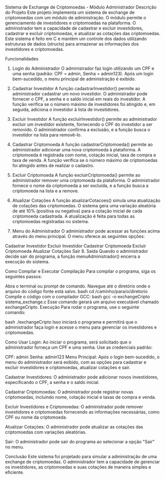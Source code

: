 Sistema de Exchange de Criptomoedas - Módulo Administrador
Descrição do Projeto
Este projeto implementa um sistema de exchange de criptomoedas com um módulo de administração. O módulo permite o gerenciamento de investidores e criptomoedas na plataforma. O administrador tem a capacidade de cadastrar e excluir investidores, cadastrar e excluir criptomoedas, e atualizar as cotações das criptomoedas. Este sistema é feito em C e mantém um controle dos dados utilizando estruturas de dados (structs) para armazenar as informações dos investidores e criptomoedas.

Funcionalidades
1. Login do Administrador
O administrador faz login utilizando um CPF e uma senha (padrão: CPF = admin, Senha = admin123). Após um login bem-sucedido, o menu principal de administração é exibido.

2. Cadastrar Investidor
A função cadastrarInvestidor() permite ao administrador cadastrar um novo investidor. O administrador pode fornecer o CPF, a senha e o saldo inicial em reais do investidor. A função verifica se o número máximo de investidores foi atingido e, em seguida, adiciona o investidor à lista de investidores.

3. Excluir Investidor
A função excluirInvestidor() permite ao administrador excluir um investidor existente, fornecendo o CPF do investidor a ser removido. O administrador confirma a exclusão, e a função busca o investidor na lista para removê-lo.

4. Cadastrar Criptomoeda
A função cadastrarCriptomoeda() permite ao administrador adicionar uma nova criptomoeda à plataforma. A criptomoeda é registrada com nome, cotação inicial, taxa de compra e taxa de venda. A função verifica se o número máximo de criptomoedas foi atingido antes de realizar o cadastro.

5. Excluir Criptomoeda
A função excluirCriptomoeda() permite ao administrador remover uma criptomoeda da plataforma. O administrador fornece o nome da criptomoeda a ser excluída, e a função busca a criptomoeda na lista e a remove.

6. Atualizar Cotações
A função atualizarCotacoes() simula uma atualização de cotações das criptomoedas. O sistema gera uma variação aleatória de até 10% (positiva ou negativa) para a cotação inicial de cada criptomoeda cadastrada. A atualização é feita para todas as criptomoedas registradas no sistema.

7. Menu do Administrador
O administrador pode acessar as funções acima através do menu principal. O menu oferece as seguintes opções:

Cadastrar Investidor
Excluir Investidor
Cadastrar Criptomoeda
Excluir Criptomoeda
Atualizar Cotações
Sair
8. Saída
Quando o administrador decide sair do programa, a função menuAdministrador() encerra a execução do sistema.

Como Compilar e Executar
Compilação
Para compilar o programa, siga os seguintes passos:

Abra o terminal ou prompt de comando.
Navegue até o diretório onde o arquivo do código fonte está salvo.
bash
cd /caminho/para/o/diretorio
Compile o código com o compilador GCC:
bash
gcc -o exchangeCripto sistema_exchange.c
Esse comando gerará um arquivo executável chamado exchangeCripto.
Execução
Para rodar o programa, use o seguinte comando:

bash
./exchangeCripto
Isso iniciará o programa e permitirá que o administrador faça login e acesse o menu para gerenciar os investidores e criptomoedas.

Como Usar
Login: Ao iniciar o programa, será solicitado que o administrador forneça um CPF e uma senha. Use as credenciais padrão:

CPF: admin
Senha: admin123
Menu Principal: Após o login bem-sucedido, o menu do administrador será exibido, com as opções para cadastrar e excluir investidores e criptomoedas, atualizar cotações e sair.

Cadastrar Investidores: O administrador pode adicionar novos investidores, especificando o CPF, a senha e o saldo inicial.

Cadastrar Criptomoedas: O administrador pode registrar novas criptomoedas, incluindo nome, cotação inicial e taxas de compra e venda.

Excluir Investidores e Criptomoedas: O administrador pode remover investidores e criptomoedas fornecendo as informações necessárias, como CPF ou nome da criptomoeda.

Atualizar Cotações: O administrador pode atualizar as cotações das criptomoedas com variações aleatórias.

Sair: O administrador pode sair do programa ao selecionar a opção "Sair" no menu.

Conclusão
Este sistema foi projetado para simular a administração de uma exchange de criptomoedas. O administrador tem a capacidade de gerenciar os investidores, as criptomoedas e suas cotações de maneira simples e eficiente.
